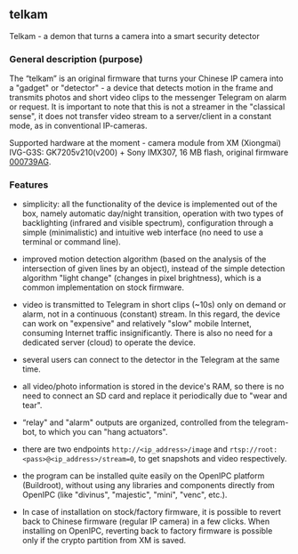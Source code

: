 ## telkam

Telkam - a demon that turns a camera into a smart security detector


### General description (purpose)

The “telkam” is an original firmware that turns your Chinese IP camera into a "gadget" or "detector" - a device that 
detects motion in the frame and transmits photos and short video clips to the messenger Telegram on alarm or request. 
It is important to note that this is not a streamer in the "classical sense", it does not transfer video stream to a 
server/client in a constant mode, as in conventional IP-cameras.

Supported hardware at the moment - camera module from XM (Xiongmai) IVG-G3S:
GK7205v210(v200) + Sony IMX307, 16 MB flash, original firmware [000739AG](https://download.xm030.cn/d/MDAwMDE2NDU=).


### Features

- simplicity: all the functionality of the device is implemented out of the box, namely automatic day/night transition,
operation with two types of backlighting (infrared and visible spectrum), configuration through a simple (minimalistic)
and intuitive web interface (no need to use a terminal or command line).

- improved motion detection algorithm (based on the analysis of the intersection of given lines by an object), instead
of the simple detection algorithm "light change" (changes in pixel brightness), which is a common implementation on
stock firmware.

- video is transmitted to Telegram in short clips (~10s) only on demand or alarm, not in a continuous (constant) stream.
In this regard, the device can work on "expensive" and relatively "slow" mobile Internet, consuming Internet traffic
insignificantly. There is also no need for a dedicated server (cloud) to operate the device.

- several users can connect to the detector in the Telegram at the same time.

- all video/photo information is stored in the device's RAM, so there is no need to connect an SD card and replace it
periodically due to "wear and tear".

- “relay" and "alarm" outputs are organized, controlled from the telegram-bot, to which you can "hang actuators".

- there are two endpoints `http://<ip_address>/image` and `rtsp://root:<pass>@<ip_address>/stream=0`, to get snapshots
and video respectively.

- the program can be installed quite easily on the OpenIPC platform (Buildroot), without using any libraries and
components directly from OpenIPC (like "divinus", "majestic", "mini", "venc", etc.).

- In case of installation on stock/factory firmware, it is possible to revert back to Chinese firmware (regular IP
camera) in a few clicks. When installing on OpenIPC, reverting back to factory firmware is possible only if the crypto
partition from XM is saved.
